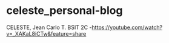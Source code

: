# celeste_personal-blog
CELESTE, Jean Carlo T.
BSIT 2C
-https://youtube.com/watch?v=_XAKaL8iCTw&feature=share
